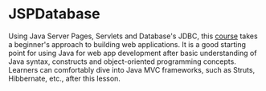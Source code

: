 # JSPDatabase

Using Java Server Pages, Servlets and Database's JDBC, this [course](https://www.udemy.com/share/101XMqAEETcVhVQQ==/) takes a beginner's approach to building web applications.
It is a good starting point for using Java for web app development after basic understanding of Java syntax, constructs and object-oriented programming concepts.
Learners can comfortably dive into Java MVC frameworks, such as Struts, Hibbernate, etc., after this lesson.
